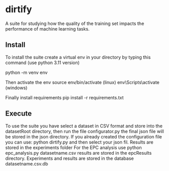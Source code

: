 # dirtify
A suite for studying how the quality of the training set impacts the performance of machine learning tasks.

## Install
To install the suite create a virtual env in your directory by typing this command (use python 3.11 version)

python -m venv env

Then activate the env
source env/bin/activate (linux)
env\Scripts\activate (windows)

Finally  install requirements 
pip install -r requirements.txt

## Execute
To use the suite you have select a dataset in CSV format and store into the datasetRoot directory, then run the  file configurator.py the final json file will be stored in the json directory.
If you already created the configuration file  you can use: python  dirtify.py  and then select your json fil. Results are stored in the experiments folder
For the EPC analysis use python epc_analysis.py datasetname.csv results are stored in the epcResults directory. Experiments and results are stored in the database datasetname.csv.db




